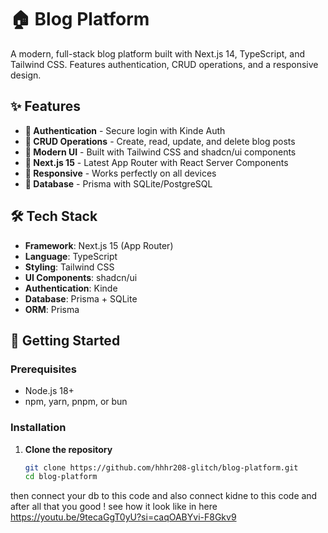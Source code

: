 # 🏠 Blog Platform

A modern, full-stack blog platform built with Next.js 14, TypeScript, and Tailwind CSS. Features authentication, CRUD operations, and a responsive design.

## ✨ Features

- **🔐 Authentication** - Secure login with Kinde Auth
- **📝 CRUD Operations** - Create, read, update, and delete blog posts
- **🎨 Modern UI** - Built with Tailwind CSS and shadcn/ui components
- **🚀 Next.js 15** - Latest App Router with React Server Components
- **📱 Responsive** - Works perfectly on all devices
- **💾 Database** - Prisma with SQLite/PostgreSQL

## 🛠️ Tech Stack

- **Framework**: Next.js 15 (App Router)
- **Language**: TypeScript
- **Styling**: Tailwind CSS
- **UI Components**: shadcn/ui
- **Authentication**: Kinde
- **Database**: Prisma + SQLite
- **ORM**: Prisma

## 🚀 Getting Started

### Prerequisites
- Node.js 18+ 
- npm, yarn, pnpm, or bun

### Installation

1. **Clone the repository**
   ```bash
   git clone https://github.com/hhhr208-glitch/blog-platform.git
   cd blog-platform

then connect your db to this code and also connect kidne to this code and after all that you good !
see how it look like in here https://youtu.be/9tecaGgT0yU?si=caqOABYvi-F8Gkv9
